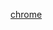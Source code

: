 [chrome](https://chromewebstore.google.com/detail/channel-playlist/pjaokcaoeljincnehlginhbflmoifgfe)
